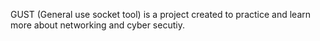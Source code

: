GUST (General use socket tool) is a project created to practice and learn more about networking and cyber secutiy. 
